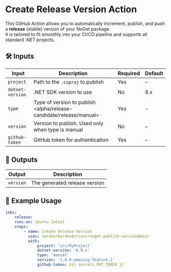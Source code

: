 # Create Release Version Action

This GitHub Action allows you to automatically increment, publish, and push a **release** (stable) version of your NuGet package.  
It is tailored to fit smoothly into your CI/CD pipeline and supports all standard .NET projects.

## 🛠️ Inputs

| Input            | Description                                                         | Required | Default |
|------------------|---------------------------------------------------------------------|----------|---------|
| `project`        | Path to the `.csproj` to publish                                    | Yes      | –       |
| `dotnet-version` | .NET SDK version to use                                             | No       | 8.x     |
| `type`           | Type of version to publish <alpha/release-candidate/release/manual> | Yes      | -       |
| `version`        | Version to publish. Used only when type is manual                   | No       | –       |
| `github-token`   | GitHub token for authentication                                     | Yes      | –       |

## 🎁 Outputs

| Output    | Description                     |
|-----------|---------------------------------|
| `version` | The generated release version   |

## 📝 Example Usage

```yaml 
jobs: 
    release: 
    runs-on: ubuntu-latest 
    steps: 
        - name: Create Release Version 
          uses: aardex/AardexActions/nuget-publish-version@main
          with: 
              project: 'src/MyProject' 
              dotnet-version: '8.0.x' 
              type: 'manual'
              version: '1.0.0-amazing-feature.1'
              github-token: ${{ secrets.PAT_TOKEN }}
```
